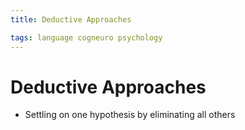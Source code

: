 ```yaml
---
title: Deductive Approaches

tags: language cogneuro psychology 
---
```


# Deductive Approaches
- Settling on one hypothesis by eliminating all others






























